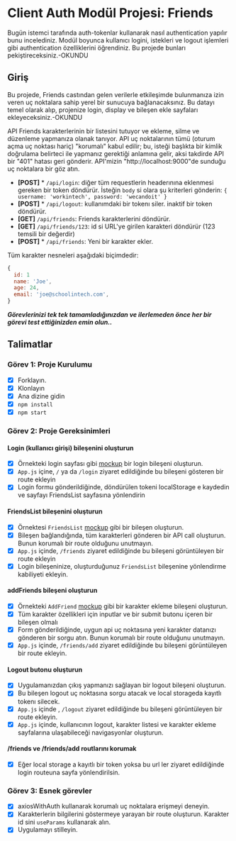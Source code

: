 # Client Auth Modül Projesi: Friends

Bugün istemci tarafında auth-tokenlar kullanarak nasıl authentication yapılır bunu incelediniz. Modül boyunca kullanıcı logini, istekleri ve logout işlemleri gibi authentication özelliklerini öğrendiniz. Bu projede bunları pekiştireceksiniz.-OKUNDU

## Giriş

Bu projede, Friends castından gelen verilerle etkileşimde bulunmanıza izin veren uç noktalara sahip yerel bir sunucuya bağlanacaksınız. Bu datayı temel olarak alıp, projenize login, display ve bileşen ekle sayfaları ekleyeceksiniz.-OKUNDU

API Friends karakterlerinin bir listesini tutuyor ve ekleme, silme ve düzenleme yapmanıza olanak tanıyor. API uç noktalarının tümü (oturum açma uç noktası hariç) "korumalı" kabul edilir; bu, isteği başlıkta bir kimlik doğrulama belirteci ile yapmanız gerektiği anlamına gelir, aksi takdirde API bir "401" hatası geri gönderir. API'mizin "http://localhost:9000"de sunduğu uç noktalara bir göz atın.

- **[POST]** \* `/api/login`: diğer tüm requestlerin headerınına eklenmesi gereken bir token döndürür. İsteğin `body` si olara şu kriterleri gönderin: `{ username: 'workintech', password: 'wecandoit' }`
- **[POST]** \* `/api/logout`: kullanımdaki bir tokenı siler. inaktif bir token döndürür.
- **[GET]** `/api/friends`: Friends karakterlerini döndürür.
- **[GET]** `/api/friends/123`: id si URL'ye girilen karakteri döndürür (123 temsili bir değerdir)
- **[POST]** \* `/api/friends`: Yeni bir karakter ekler.

Tüm karakter nesneleri aşağıdaki biçimdedir:

```js
{
  id: 1
  name: 'Joe',
  age: 24,
  email: 'joe@schoolintech.com',
}
```

**_Görevlerinizi tek tek tamamladığınızdan ve ilerlemeden önce her bir görevi test ettiğinizden emin olun.._**

## Talimatlar

### Görev 1: Proje Kurulumu

- [x] Forklayın.
- [x] Klonlayın
- [x] Ana dizine gidin
- [x] `npm install`
- [x] `npm start`

### Görev 2: Proje Gereksinimleri

#### Login (kullanıcı girişi) bileşenini oluşturun

- [x] Örnekteki login sayfası gibi [mockup](./designs/login_mockup.png) bir login bileşeni oluşturun.
- [x] `App.js` içine, `/` ya da `/login` ziyaret edildiğinde bu bileşeni gösteren bir route ekleyin
- [x] Login formu gönderildiğinde, döndürülen tokeni localStorage e kaydedin ve sayfayı FriendsList sayfasına yönlendirin

#### FriendsList bileşenini oluşturun

- [x] Örnektesi `FriendsList` [mockup](./designs/friendslist_mockup.png) gibi bir bileşen oluşturun.
- [x] Bileşen bağlandığında, tüm karakterleri gönderen bir API call oluşturun. Bunun korumalı bir route olduğunu unutmayın.
- [x] `App.js` içinde, `/friends` ziyaret edildiğinde bu bileşeni görüntüleyen bir route ekleyin
- [x] Login bileşeninize, oluşturduğunuz `FriendsList` bileşenine yönlendirme kabiliyeti ekleyin.

#### addFriends bileşeni oluşturun

- [x] Örnekteki `AddFriend` [mockup](./designs/addfriends_mockup.png) gibi bir karakter ekleme bileşeni oluşturun.
- [x] Tüm karakter özellikleri için inputlar ve bir submit butonu içeren bir bileşen olmalı
- [x] Form gönderildiğinde, uygun api uç noktasına yeni karakter datanızı gönderen bir sorgu atın. Bunun korumalı bir route olduğunu unutmayın.
- [x] `App.js` içinde, `/friends/add` ziyaret edildiğinde bu bileşeni görüntüleyen bir route ekleyin.

#### Logout butonu oluşturun

- [x] Uygulamanızdan çıkış yapmanızı sağlayan bir logout bileşeni oluşturun.
- [x] Bu bileşen logout uç noktasına sorgu atacak ve local storageda kayıtlı tokenı silecek.
- [x] `App.js` içinde , `/logout` ziyaret edildiğinde bu bileşeni görüntüleyen bir route ekleyin.
- [x] `App.js` içinde, kullanıcının logout, karakter listesi ve karakter ekleme sayfalarına ulaşabileceği navigasyonlar oluşturun.

#### /friends ve /friends/add routlarını korumak

- [x] Eğer local storage a kayıtlı bir token yoksa bu url ler ziyaret edildiğinde login routeuna sayfa yönlendirilsin.

### Görev 3: Esnek görevler

- [x] axiosWithAuth kullanarak korumalı uç noktalara erişmeyi deneyin.
- [x] Karakterlerin bilgilerini göstermeye yarayan bir route oluşturun. Karakter id sini `useParams` kullanarak alın.
- [x] Uygulamayı stilleyin.
